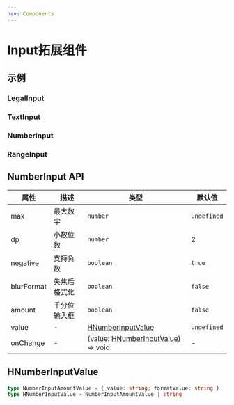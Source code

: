```yaml
---
nav: Components
---
```


# Input拓展组件
## 示例

### LegalInput
<code description="通过配置 reg 属性来限制输入" src="../examples/input/legal-input.tsx"></code>

### TextInput
<code description="用于显示表单详情" src="../examples/input/text-input.tsx"></code>

### NumberInput
<code description="只可输入数字的输入框，支持千分位格式化" src="../examples/input/number-input.tsx"></code>

### RangeInput 
<code description="范围输入框" src="../examples/input/range-input.tsx"></code>

## NumberInput API
|属性|描述|类型|默认值|
|---|--|---|---|
|max|最大数字|`number`|`undefined`|
|dp|小数位数|`number`|2|
|negative|支持负数|`boolean`|`true`|
|blurFormat|失焦后格式化|`boolean`|`false`|
|amount|千分位输入框|`boolean`|`false`|
|value|-|[HNumberInputValue](#HNumberInputValue)|`undefined`|
|onChange|-|(value: [HNumberInputValue](#HNumberInputValue)) => void|-|

## HNumberInputValue
```ts
type NumberInputAmountValue = { value: string; formatValue: string }
type HNumberInputValue = NumberInputAmountValue | string
```
